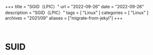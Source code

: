 +++
title = "SGID（LPIC）"
url = "2022-09-26"
date = "2022-09-26"
description = "SGID（LPIC）"
tags = [
  "Linux"
]
categories = [
  "Linux"
]
archives = "2021/09"
aliases = ["migrate-from-jekyl"]
+++

<br>

# SUID

